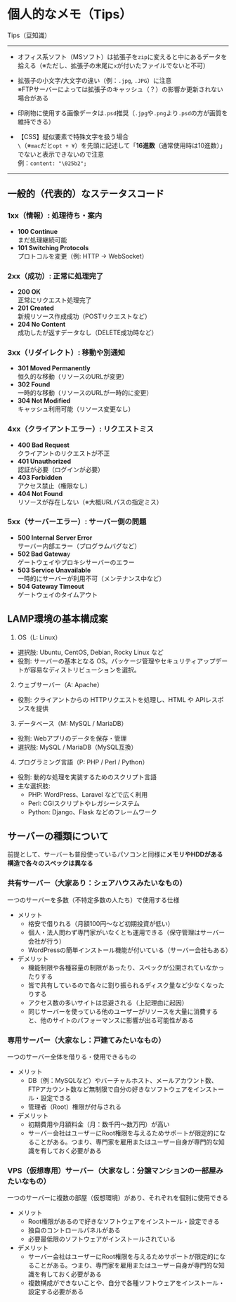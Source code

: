 # 個人的なメモ（Tips）
Tips（豆知識）

---

- オフィス系ソフト（MSソフト）は拡張子を`zip`に変えると中にあるデータを拾える（※ただし、拡張子の末尾に`x`が付いたファイルでないと不可）

- 拡張子の小文字/大文字の違い（例：`.jpg`, `.JPG`）に注意<br>
※FTPサーバーによっては拡張子のキャッシュ（？）の影響か更新されない場合がある

- 印刷物に使用する画像データは`.psd`推奨（`.jpg`や`.png`より`.psd`の方が画質を維持できる）

- 【CSS】疑似要素で特殊文字を扱う場合<br>
`\`（※`mac`だと`opt + ¥`）を先頭に記述して「**16進数**（通常使用時は10進数）」でないと表示できないので注意<br>例：`content: "\025b2";`

---

## 一般的（代表的）なステータスコード
### 1xx（情報）: 処理待ち・案内
- **100 Continue**<br>まだ処理継続可能
- **101 Switching Protocols**<br>プロトコルを変更（例: HTTP → WebSocket）
### 2xx（成功）: 正常に処理完了
- **200 OK**<br>正常にリクエスト処理完了
- **201 Created**<br>新規リソース作成成功（POSTリクエストなど）
- **204 No Content**<br>成功したが返すデータなし（DELETE成功時など）
### 3xx（リダイレクト）: 移動や別通知
- **301 Moved Permanently**<br>恒久的な移動（リソースのURLが変更）
- **302 Found**<br>一時的な移動（リソースのURLが一時的に変更）
- **304 Not Modified**<br>キャッシュ利用可能（リソース変更なし）
### 4xx（クライアントエラー）: リクエストミス
- **400 Bad Request**<br>クライアントのリクエストが不正
- **401 Unauthorized**<br>認証が必要（ログインが必要）
- **403 Forbidden**<br>アクセス禁止（権限なし）
- **404 Not Found**<br>リソースが存在しない（※大概URLパスの指定ミス）
### 5xx（サーバーエラー）: サーバー側の問題
- **500 Internal Server Error**<br>サーバー内部エラー（プログラムバグなど）
- **502 Bad Gatewa**y<br>ゲートウェイやプロキシサーバーのエラー
- **503 Service Unavailable**<br>一時的にサーバーが利用不可（メンテナンス中など）
- **504 Gateway Timeout**<br>ゲートウェイのタイムアウト

## LAMP環境の基本構成案
1. OS（L: Linux）
  - 選択肢: Ubuntu, CentOS, Debian, Rocky Linux など
  - 役割: サーバーの基本となる OS。パッケージ管理やセキュリティアップデートが容易なディストリビューションを選択。
2. ウェブサーバー（A: Apache）
  - 役割: クライアントからの HTTPリクエストを処理し、HTML や APIレスポンスを提供
3. データベース（M: MySQL / MariaDB）
  - 役割: Webアプリのデータを保存・管理
  - 選択肢: MySQL / MariaDB（MySQL互換）
4. プログラミング言語（P: PHP / Perl / Python）
  - 役割: 動的な処理を実装するためのスクリプト言語
  - 主な選択肢:
    - PHP: WordPress、Laravel などで広く利用
    - Perl: CGIスクリプトやレガシーシステム
    - Python: Django、Flask などのフレームワーク

## サーバーの種類について
前提として、サーバーも普段使っているパソコンと同様に**メモリやHDDがある構造で各々のスペックは異なる**
### 共有サーバー（大家あり：シェアハウスみたいなもの）
一つのサーバーを多数（不特定多数の人たち）で使用する仕様
- メリット
  - 格安で借りれる（月額100円〜など初期投資が低い）
  - 個人・法人問わず専門家がいなくとも運用できる（保守管理はサーバー会社が行う）
  - WordPressの簡単インストール機能が付いている（サーバー会社もある）
- デメリット
  - 機能制限や各種容量の制限があったり、スペックが公開されていなかったりする
  - 皆で共有しているので各々に割り振られるディスク量など少なくなったりする
  - アクセス数の多いサイトは忌避される（上記理由に起因）
  - 同じサーバーを使っている他のユーザーがリソースを大量に消費すると、他のサイトのパフォーマンスに影響が出る可能性がある

### 専用サーバー（大家なし：戸建てみたいなもの）
一つのサーバー全体を借りる・使用できるもの
- メリット
  - DB（例：MySQLなど）やバーチャルホスト、メールアカウント数、FTPアカウント数など無制限で自分の好きなソフトウェアをインストール・設定できる
  - 管理者（Root）権限が付与される
- デメリット
  - 初期費用や月額料金（月：数千円〜数万円）が高い
  - サーバー会社はユーザーにRoot権限を与えるためサポートが限定的になることがある。つまり、専門家を雇用またはユーザー自身が専門的な知識を有しておく必要がある

### VPS（仮想専用）サーバー（大家なし：分譲マンションの一部屋みたいなもの）
一つのサーバーに複数の部屋（仮想環境）があり、それぞれを個別に使用できる
- メリット
  - Root権限があるので好きなソフトウェアをインストール・設定できる
  - 独自のコントロールパネルがある
  - 必要最低限のソフトウェアがインストールされている
- デメリット
  - サーバー会社はユーザーにRoot権限を与えるためサポートが限定的になることがある。つまり、専門家を雇用またはユーザー自身が専門的な知識を有しておく必要がある
  - 複数構成ができないことや、自分で各種ソフトウェアをインストール・設定する必要がある